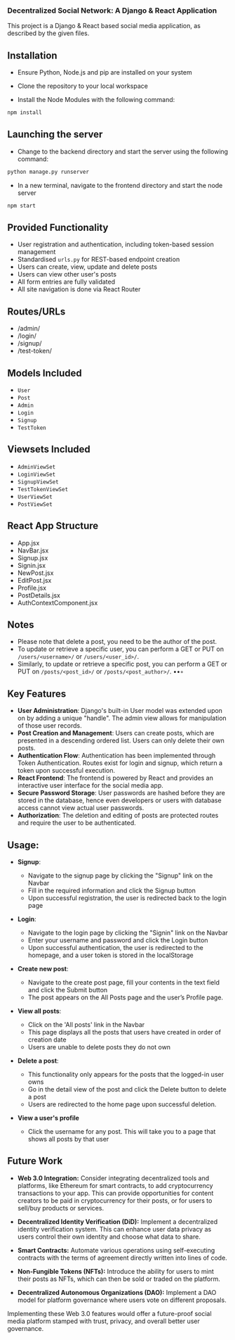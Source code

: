 
### Decentralized Social Network: A Django & React Application

This project is a Django & React based social media application, as described by the given files. 

## Installation

- Ensure Python, Node.js and pip are installed on your system
- Clone the repository to your local workspace

- Install the Node Modules with the following command:
```bash
npm install
```

## Launching the server

- Change to the backend directory and start the server using the following command:
```bash
python manage.py runserver
```
- In a new terminal, navigate to the frontend directory and start the node server
```bash
npm start
```

## Provided Functionality

- User registration and authentication, including token-based session management
- Standardised `urls.py` for REST-based endpoint creation 
- Users can create, view, update and delete posts
- Users can view other user's posts 
- All form entries are fully validated
- All site navigation is done via React Router

## Routes/URLs

- /admin/
- /login/
- /signup/
- /test-token/

## Models Included 

- `User`
- `Post`
- `Admin`
- `Login`
- `Signup`
- `TestToken`

## Viewsets Included 

- `AdminViewSet`
- `LoginViewSet`
- `SignupViewSet`
- `TestTokenViewSet`
- `UserViewSet`
- `PostViewSet`

## React App Structure

- App.jsx
- NavBar.jsx
- Signup.jsx
- Signin.jsx
- NewPost.jsx
- EditPost.jsx
- Profile.jsx
- PostDetails.jsx
- AuthContextComponent.jsx

## Notes

- Please note that delete a post, you need to be the author of the post.
- To update or retrieve a specific user, you can perform a GET or PUT on `/users/<username>/` or `/users/<user_id>/`.
- Similarly, to update or retrieve a specific post, you can perform a GET or PUT on `/posts/<post_id>/` or `/posts/<post_author>/`.
••◦

## Key Features

- **User Administration**: Django's built-in User model was extended upon on by adding a unique "handle". The admin view allows for manipulation of those user records.
- **Post Creation and Management**: Users can create posts, which are presented in a descending ordered list. Users can only delete their own posts.
- **Authentication Flow**: Authentication has been implemented through Token Authentication. Routes exist for login and signup, which return a token upon successful execution.
- **React Frontend**: The frontend is powered by React and provides an interactive user interface for the social media app.
- **Secure Password Storage**: User passwords are hashed before they are stored in the database, hence even developers or users with database access cannot view actual user passwords.
- **Authorization**: The deletion and editing of posts are protected routes and require the user to be authenticated.

## Usage:

- **Signup**:
  - Navigate to the signup page by clicking the "Signup" link on the Navbar
  - Fill in the required information and click the Signup button
  - Upon successful registration, the user is redirected back to the login page

- **Login**:
  - Navigate to the login page by clicking the "Signin" link on the Navbar
  - Enter your username and password and click the Login button
  - Upon successful authentication, the user is redirected to the homepage, and a user token is stored in the localStorage

- **Create new post**:
  - Navigate to the create post page, fill your contents in the text field and click the Submit button
  - The post appears on the All Posts page and the user’s Profile page.

- **View all posts**:
  - Click on the 'All posts' link in the Navbar
  - This page displays all the posts that users have created in order of creation date
  - Users are unable to delete posts they do not own

- **Delete a post**:
  - This functionality only appears for the posts that the logged-in user owns
  - Go in the detail view of the post and click the Delete button to delete a post
  - Users are redirected to the home page upon successful deletion.

- **View a user's profile** 
  - Click the username for any post. This will take you to a page that shows all posts by that user
      
## Future Work

- **Web 3.0 Integration:** Consider integrating decentralized tools and platforms, like Ethereum for smart contracts, to add cryptocurrency transactions to your app. This can provide opportunities for content creators to be paid in cryptocurrency for their posts, or for users to sell/buy products or services.

- **Decentralized Identity Verification (DiD):** Implement a decentralized identity verification system. This can enhance user data privacy as users control their own identity and choose what data to share.

- **Smart Contracts:** Automate various operations using self-executing contracts with the terms of agreement directly written into lines of code.

- **Non-Fungible Tokens (NFTs):** Introduce the ability for users to mint their posts as NFTs, which can then be sold or traded on the platform.

- **Decentralized Autonomous Organizations (DAO):** Implement a DAO model for platform governance where users vote on different proposals.

Implementing these Web 3.0 features would offer a future-proof social media platform stamped with trust, privacy, and overall better user governance.
